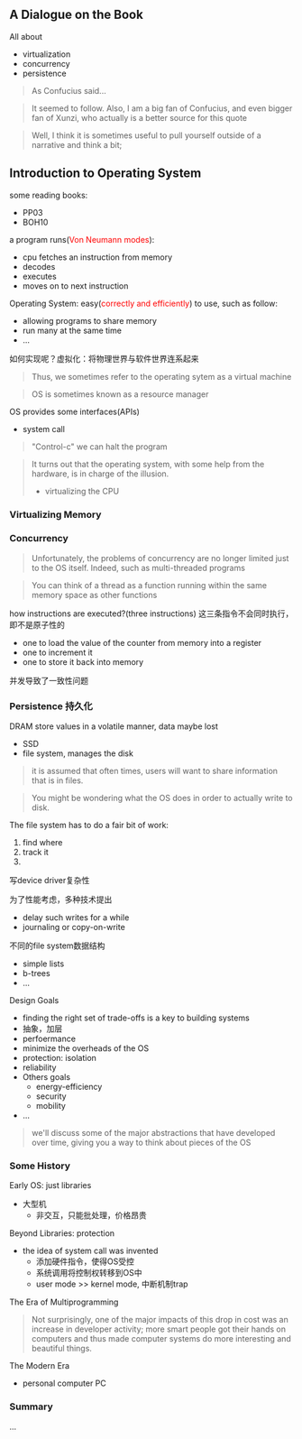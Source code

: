 ## A Dialogue on the Book
All about
- virtualization
- concurrency
- persistence

> As Confucius said...

> It seemed to follow. Also, I am a big fan of Confucius, and even bigger fan of Xunzi, who actually is a better source for this quote

> Well, I think it is sometimes useful to pull yourself outside of a narrative  and think a bit;



## Introduction to Operating System

some reading books:
- PP03
- BOH10

a program runs(<font color="red">Von Neumann modes</font>):
- cpu fetches an instruction from memory
- decodes
- executes
- moves on to next instruction

Operating System: easy(<font color="red">correctly and efficiently</font>) to use, such as follow:
- allowing programs to share memory
- run many at the same time
- ...


如何实现呢？虚拟化：将物理世界与软件世界连系起来
> Thus, we sometimes refer to the operating sytem as a virtual machine

> OS is sometimes known as a resource manager

OS provides some interfaces(APIs)
- system call

> "Control-c" we can halt the program

> It turns out that the operating system, with some help from the hardware, is in charge of the illusion.
> - virtualizing the CPU

### Virtualizing Memory

### Concurrency

> Unfortunately, the problems of concurrency are no longer limited just to the OS itself. Indeed, such as multi-threaded programs

> You can think of a thread as a function running within the same memory space as other functions

how instructions are executed?(three instructions)
这三条指令不会同时执行，即不是原子性的
- one to load the value of the counter from memory into a register
- one to increment it
- one to store it back into memory

并发导致了一致性问题

### Persistence 持久化

DRAM store values in a volatile manner, data maybe lost

- SSD
- file system, manages the disk

> it is assumed that often times, users will want to share information that is in files.

> You might be wondering what the OS does in order to actually write to disk.

The file system has to do a fair bit of work:
1. find where
2. track it
3. 

写device driver复杂性

为了性能考虑，多种技术提出
- delay such writes for a while
- journaling or copy-on-write

不同的file system数据结构
- simple lists
- b-trees
- ...

Design Goals
- finding the right set of trade-offs is a key to building systems
- 抽象，加层
- perfoermance
- minimize the overheads of the OS
- protection: isolation
- reliability
- Others goals
  - energy-efficiency
  - security
  - mobility
- ...





> we'll discuss some of the major abstractions that have developed over time, giving you a way to think about pieces of the OS




### Some History

Early OS: just libraries
- 大型机
  - 非交互，只能批处理，价格昂贵


Beyond Libraries: protection
- the idea of system call was invented
  - 添加硬件指令，使得OS受控
  - 系统调用将控制权转移到OS中
  - user mode >> kernel mode, 中断机制trap


The Era of Multiprogramming
> Not surprisingly, one of the major impacts of this drop in cost was an increase in developer activity; more smart people got their hands on computers and thus made computer systems do more interesting and beautiful things.

The Modern Era
- personal computer PC

### Summary
...





